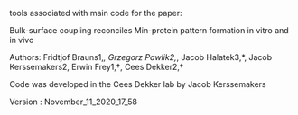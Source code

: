 tools associated with main code for the paper:

Bulk-surface coupling reconciles Min-protein pattern formation in vitro and in vivo 

Authors: Fridtjof Brauns1,*, Grzegorz Pawlik2,*, Jacob Halatek3,*, Jacob Kerssemakers2, Erwin Frey1,†, Cees Dekker2,† 

Code was developed in the Cees Dekker lab by Jacob Kerssemakers

Version : November_11_2020_17_58
